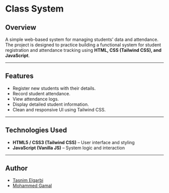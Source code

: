 # Class System

## Overview
A simple web-based system for managing students’ data and attendance.  
The project is designed to practice building a functional system for student registration and attendance tracking using **HTML, CSS (Tailwind CSS), and JavaScript**.

---

## Features
- Register new students with their details.  
- Record student attendance.  
- View attendance logs.  
- Display detailed student information.  
- Clean and responsive UI using Tailwind CSS.  

---

## Technologies Used
- **HTML5 / CSS3 (Tailwind CSS)** – User interface and styling  
- **JavaScript (Vanilla JS)** – System logic and interaction  

---

## Author
- [Tasnim Elgarbi](https://github.com/tasnimelgarbi)  
- [Mohammed Gamal](https://github.com/mohammed-gamal-abdelmeged)
